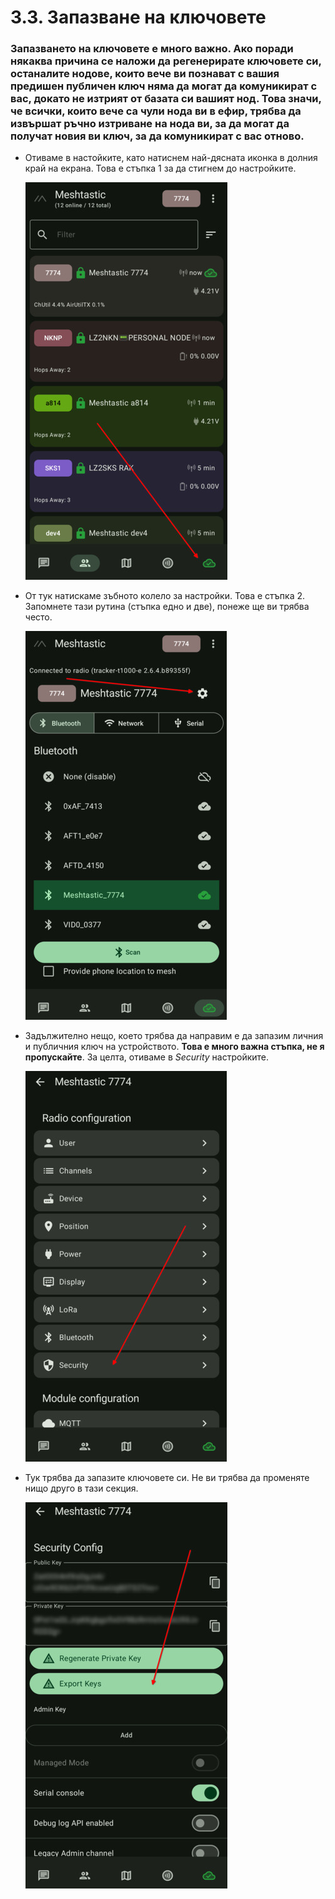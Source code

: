 # 3.3. Запазване на ключовете

### Запазването на ключовете е много важно. Ако поради някаква причина се наложи да регенерирате ключовете си, останалите нодове, които вече ви познават с вашия предишен публичен ключ няма да могат да комуникират с вас, докато не изтрият от базата си вашият нод. Това значи, че всички, които вече са чули нода ви в ефир, трябва да извършат ръчно изтриване на нода ви, за да могат да получат новия ви ключ, за да комуникират с вас отново.

- Отиваме в настойките, като натиснем най-дясната иконка в долния край на екрана. Това е стъпка 1 за да стигнем до настройките.

    ![settings](3.3.001.jpg)

-  От тук натискаме зъбното колело за настройки. Това е стъпка 2. Запомнете тази рутина (стъпка едно и две), понеже ще ви трябва често.

    ![settings2](3.3.002.jpg)

-  Задължително нещо, което трябва да направим е да запазим личния и публичния ключ на устройството. **Това е много важна стъпка, не я пропускайте**. За целта, отиваме в *Security* настройките.

    ![security](3.3.003.jpg)

-  Тук трябва да запазите ключовете си. Не ви трябва да променяте нищо друго в тази секция.

    ![keys](3.3.004.jpg)
